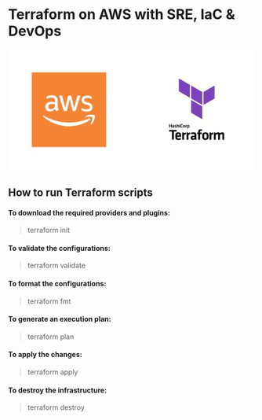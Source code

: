 #  Terraform on AWS with SRE, IaC & DevOps

![AWS Terraform Logo](aws-terraform.jpg)

## How to run Terraform scripts

#### To download the required providers and plugins:
> terraform init

#### To validate the configurations:
> terraform validate

#### To format the configurations:
> terraform fmt

#### To generate an execution plan:
> terraform plan

#### To apply the changes:
> terraform apply

#### To destroy the infrastructure:
> terraform destroy
